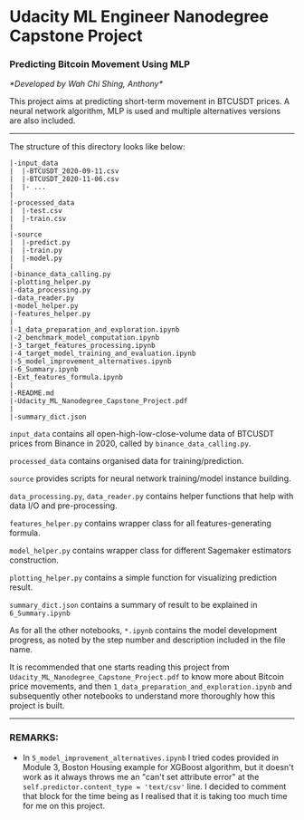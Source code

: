 # Udacity ML Engineer Nanodegree Capstone Project
### Predicting Bitcoin Movement Using MLP
_\*Developed by Wah Chi Shing, Anthony\*_

This project aims at predicting short-term movement in BTCUSDT prices. A neural network algorithm, MLP is used and multiple alternatives versions are also included. 

---

The structure of this directory looks like below:

```
|-input_data
|  |-BTCUSDT_2020-09-11.csv
|  |-BTCUSDT_2020-11-06.csv
|  |- ...
|
|-processed_data
|  |-test.csv
|  |-train.csv
|
|-source
|  |-predict.py
|  |-train.py
|  |-model.py
|
|-binance_data_calling.py
|-plotting_helper.py
|-data_processing.py
|-data_reader.py
|-model_helper.py
|-features_helper.py
|
|-1_data_preparation_and_exploration.ipynb
|-2_benchmark_model_computation.ipynb
|-3_target_features_processing.ipynb
|-4_target_model_training_and_evaluation.ipynb
|-5_model_improvement_alternatives.ipynb
|-6_Summary.ipynb
|-Ext_features_formula.ipynb
|
|-README.md
|-Udacity_ML_Nanodegree_Capstone_Project.pdf
|
|-summary_dict.json
```

`input_data` contains all open-high-low-close-volume data of BTCUSDT prices from Binance in 2020, called by `binance_data_calling.py`.

`processed_data` contains organised data for training/prediction.

`source` provides scripts for neural network training/model instance building. 

`data_processing.py`, `data_reader.py` contains helper functions that help with data I/O and pre-processing.

`features_helper.py` contains wrapper class for all features-generating formula.

`model_helper.py` contains wrapper class for different Sagemaker estimators construction.

`plotting_helper.py` contains a simple function for visualizing prediction result.

`summary_dict.json` contains a summary of result to be explained in `6_Summary.ipynb`

As for all the other notebooks, `*.ipynb` contains the model development progress, as noted by the step number and description included in the file name.

It is recommended that one starts reading this project from `Udacity_ML_Nanodegree_Capstone_Project.pdf` to know more about Bitcoin price movements, and then `1_data_preparation_and_exploration.ipynb` and subsequently other notebooks to understand more thoroughly how this project is built. 

---

### REMARKS:

- In `5_model_improvement_alternatives.ipynb` I tried codes provided in Module 3, Boston Housing example for XGBoost algorithm, but it doesn't work as it always throws me an "can't set attribute error" at the `self.predictor.content_type = 'text/csv'` line. I decided to comment that block for the time being as I realised that it is taking too much time for me on this project.



